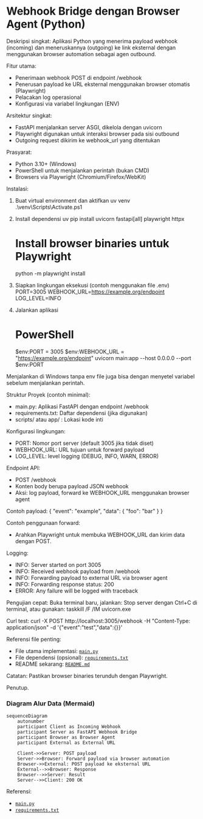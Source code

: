 # Webhook Bridge dengan Browser Agent (Python)

Deskripsi singkat: Aplikasi Python yang menerima payload webhook (incoming) dan meneruskannya (outgoing) ke link eksternal dengan menggunakan browser automation sebagai agen outbound.

Fitur utama:
- Penerimaan webhook POST di endpoint /webhook
- Penerusan payload ke URL eksternal menggunakan browser otomatis (Playwright)
- Pelacakan log operasional
- Konfigurasi via variabel lingkungan (ENV)

Arsitektur singkat:
- FastAPI menjalankan server ASGI, dikelola dengan uvicorn
- Playwright digunakan untuk interaksi browser pada sisi outbound
- Outgoing request dikirim ke webhook_url yang ditentukan

Prasyarat:
- Python 3.10+ (Windows)
- PowerShell untuk menjalankan perintah (bukan CMD)
- Browsers via Playwright (Chromium/Firefox/WebKit)

Instalasi:
1) Buat virtual environment dan aktifkan
   uv venv
   .\venv\Scripts\Activate.ps1

2) Install dependensi
   uv pip install uvicorn fastapi[all] playwright httpx
   # Install browser binaries untuk Playwright
   python -m playwright install

3) Siapkan lingkungan eksekusi (contoh menggunakan file .env)
   PORT=3005
   WEBHOOK_URL=https://example.org/endpoint
   LOG_LEVEL=INFO

4) Jalankan aplikasi
   # PowerShell
   $env:PORT = 3005
   $env:WEBHOOK_URL = "https://example.org/endpoint"
   uvicorn main:app --host 0.0.0.0 --port $env:PORT

Menjalankan di Windows tanpa env file juga bisa dengan menyetel variabel sebelum menjalankan perintah.

Struktur Proyek (contoh minimal):
- main.py: Aplikasi FastAPI dengan endpoint /webhook
- requirements.txt: Daftar dependensi (jika digunakan)
- scripts/ atau app/ : Lokasi kode inti

Konfigurasi lingkungan:
- PORT: Nomor port server (default 3005 jika tidak diset)
- WEBHOOK_URL: URL tujuan untuk forward payload
- LOG_LEVEL: level logging (DEBUG, INFO, WARN, ERROR)

Endpoint API:
- POST /webhook
- Konten body berupa payload JSON webhook
- Aksi: log payload, forward ke WEBHOOK_URL menggunakan browser agent

Contoh payload:
{ "event": "example", "data": { "foo": "bar" } }

Contoh penggunaan forward:
- Arahkan Playwright untuk membuka WEBHOOK_URL dan kirim data dengan POST.

Logging:
- INFO: Server started on port 3005
- INFO: Received webhook payload from /webhook
- INFO: Forwarding payload to external URL via browser agent
- INFO: Forwarding response status: 200
- ERROR: Any failure will be logged with traceback

Pengujian cepat:
Buka terminal baru, jalankan:
Stop server dengan Ctrl+C di terminal, atau gunakan:
  taskkill /F /IM uvicorn.exe

Curl test:
curl -X POST http://localhost:3005/webhook -H "Content-Type: application/json" -d '{"event":"test","data":{}}'

Referensi file penting:
- File utama implementasi: [`main.py`](main.py:1)
- File dependensi (opsional): [`requirements.txt`](requirements.txt:1)
- README sekarang: [`README.md`](README.md:1)

Catatan:
Pastikan browser binaries terunduh dengan Playwright.

Penutup.
### Diagram Alur Data (Mermaid)
```mermaid
sequenceDiagram
    autonumber
    participant Client as Incoming Webhook
    participant Server as FastAPI Webhook Bridge
    participant Browser as Browser Agent
    participant External as External URL

    Client->>Server: POST payload
    Server->>Browser: Forward payload via browser automation
    Browser->>External: POST payload ke eksternal URL
    External-->>Browser: Response
    Browser-->>Server: Result
    Server-->>Client: 200 OK
```

Referensi:
- [`main.py`](main.py:1)
- [`requirements.txt`](requirements.txt:1)